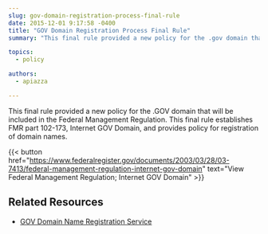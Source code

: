 ```yaml
---
slug: gov-domain-registration-process-final-rule
date: 2015-12-01 9:17:58 -0400
title: "GOV Domain Registration Process Final Rule"
summary: "This final rule provided a new policy for the .gov domain that will be included in the Federal Management Regulation."

topics:
  - policy

authors:
  - apiazza

---
```


This final rule provided a new policy for the .GOV domain that will be included in the Federal Management Regulation. This final rule establishes FMR part 102-173, Internet GOV Domain, and provides policy for registration of domain names.

{{< button href="https://www.federalregister.gov/documents/2003/03/28/03-7413/federal-management-regulation-internet-gov-domain" text="View Federal Management Regulation; Internet GOV Domain" >}}

## Related Resources

- [GOV Domain Name Registration Service](https://www.get.gov)

